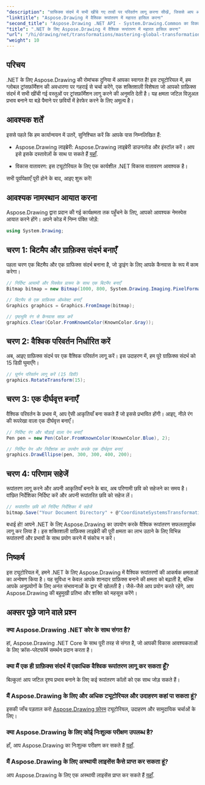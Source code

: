 ```yaml
---
"description": "ग्राफिक्स संदर्भ में सभी खींचे गए तत्वों पर परिवर्तन लागू करना सीखें, जिससे आप आकर्षक दृश्य प्रभाव बना सकें और छवियों में कुशलतापूर्वक हेरफेर कर सकें।"
"linktitle": "Aspose.Drawing में वैश्विक रूपांतरण में महारत हासिल करना"
"second_title": "Aspose.Drawing .NET API - System.Drawing.Common का विकल्प"
"title": ".NET के लिए Aspose.Drawing में वैश्विक रूपांतरण में महारत हासिल करना"
"url": "/hi/drawing/net/transformations/mastering-global-transformations/"
"weight": 10
---
```


## परिचय

.NET के लिए Aspose.Drawing की रोमांचक दुनिया में आपका स्वागत है! इस ट्यूटोरियल में, हम ग्लोबल ट्रांसफ़ॉर्मेशन की अवधारणा पर गहराई से चर्चा करेंगे, एक शक्तिशाली विशेषता जो आपको ग्राफ़िक्स संदर्भ में सभी खींची गई वस्तुओं पर ट्रांसफ़ॉर्मेशन लागू करने की अनुमति देती है। यह क्षमता जटिल विज़ुअल प्रभाव बनाने या बड़े पैमाने पर छवियों में हेरफेर करने के लिए अमूल्य है।

## आवश्यक शर्तें

इससे पहले कि हम कार्यान्वयन में उतरें, सुनिश्चित करें कि आपके पास निम्नलिखित हैं:

- Aspose.Drawing लाइब्रेरी: Aspose.Drawing लाइब्रेरी डाउनलोड और इंस्टॉल करें। आप इसे इसके दस्तावेज़ों के साथ पा सकते हैं [यहाँ](https://reference.aspose.com/drawing/net/).
  
- विकास वातावरण: इस ट्यूटोरियल के लिए एक कार्यशील .NET विकास वातावरण आवश्यक है।

सभी पूर्वापेक्षाएँ पूरी होने के बाद, आइए शुरू करें!

## आवश्यक नामस्थान आयात करना

Aspose.Drawing द्वारा प्रदान की गई कार्यक्षमता तक पहुँचने के लिए, आपको आवश्यक नेमस्पेस आयात करने होंगे। अपने कोड में निम्न पंक्ति जोड़ें:

```csharp
using System.Drawing;
```

## चरण 1: बिटमैप और ग्राफ़िक्स संदर्भ बनाएँ

पहला चरण एक बिटमैप और एक ग्राफिक्स संदर्भ बनाना है, जो ड्राइंग के लिए आपके कैनवास के रूप में काम करेगा।

```csharp
// निर्दिष्ट आयामों और पिक्सेल प्रारूप के साथ एक बिटमैप बनाएँ
Bitmap bitmap = new Bitmap(1000, 800, System.Drawing.Imaging.PixelFormat.Format32bppPArgb);

// बिटमैप से एक ग्राफ़िक्स ऑब्जेक्ट बनाएँ
Graphics graphics = Graphics.FromImage(bitmap);

// पृष्ठभूमि रंग से कैनवास साफ़ करें
graphics.Clear(Color.FromKnownColor(KnownColor.Gray));
```

## चरण 2: वैश्विक परिवर्तन निर्धारित करें

अब, आइए ग्राफ़िक्स संदर्भ पर एक वैश्विक परिवर्तन लागू करें। इस उदाहरण में, हम पूरे ग्राफ़िक्स संदर्भ को 15 डिग्री घुमाएँगे।

```csharp
// घूर्णन परिवर्तन लागू करें (15 डिग्री)
graphics.RotateTransform(15);
```

## चरण 3: एक दीर्घवृत्त बनाएँ

वैश्विक परिवर्तन के प्रभाव में, आप ऐसी आकृतियाँ बना सकते हैं जो इससे प्रभावित होंगी। आइए, नीले रंग की रूपरेखा वाला एक दीर्घवृत्त बनाएँ।

```csharp
// निर्दिष्ट रंग और चौड़ाई वाला पेन बनाएँ
Pen pen = new Pen(Color.FromKnownColor(KnownColor.Blue), 2);

// निर्दिष्ट पेन और निर्देशांक का उपयोग करके एक दीर्घवृत्त बनाएं
graphics.DrawEllipse(pen, 300, 300, 400, 200);
```

## चरण 4: परिणाम सहेजें

रूपांतरण लागू करने और अपनी आकृतियाँ बनाने के बाद, अब परिणामी छवि को सहेजने का समय है। वांछित निर्देशिका निर्दिष्ट करें और अपनी रूपांतरित छवि को सहेज लें।

```csharp
// रूपांतरित छवि को निर्दिष्ट निर्देशिका में सहेजें
bitmap.Save("Your Document Directory" + @"CoordinateSystemsTransformations\GlobalTransformation_out.png");
```

बधाई हो! आपने .NET के लिए Aspose.Drawing का उपयोग करके वैश्विक रूपांतरण सफलतापूर्वक लागू कर लिया है। इस शक्तिशाली ग्राफ़िक्स लाइब्रेरी की पूरी क्षमता का लाभ उठाने के लिए विभिन्न रूपांतरणों और प्रभावों के साथ प्रयोग करने में संकोच न करें।

## निष्कर्ष

इस ट्यूटोरियल में, हमने .NET के लिए Aspose.Drawing में वैश्विक रूपांतरणों की आकर्षक क्षमताओं का अन्वेषण किया है। यह सुविधा न केवल आपके शानदार ग्राफ़िक्स बनाने की क्षमता को बढ़ाती है, बल्कि आपके अनुप्रयोगों के लिए अनंत संभावनाओं के द्वार भी खोलती है। जैसे-जैसे आप प्रयोग करते रहेंगे, आप Aspose.Drawing की बहुमुखी प्रतिभा और शक्ति को महसूस करेंगे।

## अक्सर पूछे जाने वाले प्रश्न

### क्या Aspose.Drawing .NET कोर के साथ संगत है?

हां, Aspose.Drawing .NET Core के साथ पूरी तरह से संगत है, जो आपकी विकास आवश्यकताओं के लिए क्रॉस-प्लेटफॉर्म समर्थन प्रदान करता है।

### क्या मैं एक ही ग्राफ़िक्स संदर्भ में एकाधिक वैश्विक रूपांतरण लागू कर सकता हूँ?

बिल्कुल! आप जटिल दृश्य प्रभाव बनाने के लिए कई रूपांतरण कॉलों को एक साथ जोड़ सकते हैं।

### मैं Aspose.Drawing के लिए और अधिक ट्यूटोरियल और उदाहरण कहां पा सकता हूं?

इसकी जाँच पड़ताल करो [Aspose.Drawing फ़ोरम](https://forum.aspose.com/c/diagram/17) ट्यूटोरियल, उदाहरण और सामुदायिक चर्चाओं के लिए।

### क्या Aspose.Drawing के लिए कोई निःशुल्क परीक्षण उपलब्ध है?

हाँ, आप Aspose.Drawing का निःशुल्क परीक्षण कर सकते हैं [यहाँ](https://releases.aspose.com/).

### मैं Aspose.Drawing के लिए अस्थायी लाइसेंस कैसे प्राप्त कर सकता हूं?

आप Aspose.Drawing के लिए एक अस्थायी लाइसेंस प्राप्त कर सकते हैं [यहाँ](https://purchase.conholdate.com/temporary-license/).